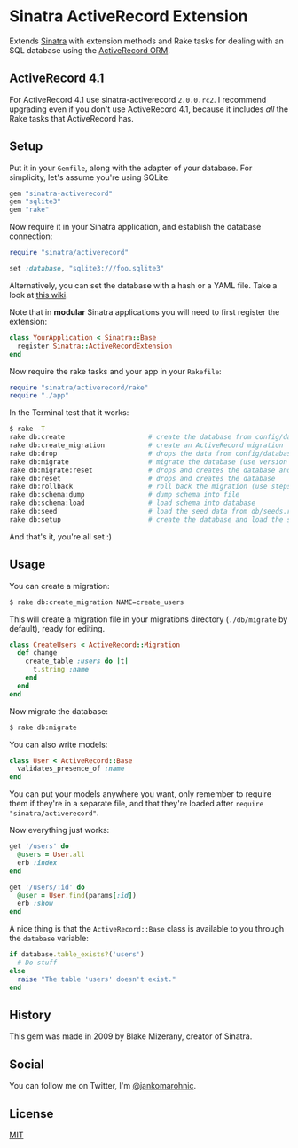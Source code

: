 # Sinatra ActiveRecord Extension

Extends [Sinatra](http://www.sinatrarb.com/) with extension methods and Rake
tasks for dealing with an SQL database using the
[ActiveRecord ORM](https://github.com/rails/rails/tree/master/activerecord).

## ActiveRecord 4.1

For ActiveRecord 4.1 use sinatra-activerecord `2.0.0.rc2`. I recommend upgrading
even if you don't use ActiveRecord 4.1, because it includes *all* the Rake tasks
that ActiveRecord has.

## Setup

Put it in your `Gemfile`, along with the adapter of your database. For
simplicity, let's assume you're using SQLite:

```ruby
gem "sinatra-activerecord"
gem "sqlite3"
gem "rake"
```

Now require it in your Sinatra application, and establish the database
connection:

```ruby
require "sinatra/activerecord"

set :database, "sqlite3:///foo.sqlite3"
```

Alternatively, you can set the database with a hash or a YAML file. Take a look at
[this wiki](https://github.com/janko-m/sinatra-activerecord/wiki/Alternative-database-setup).

Note that in **modular** Sinatra applications you will need to first register
the extension:

```ruby
class YourApplication < Sinatra::Base
  register Sinatra::ActiveRecordExtension
end
```

Now require the rake tasks and your app in your `Rakefile`:

```ruby
require "sinatra/activerecord/rake"
require "./app"
```

In the Terminal test that it works:

```sh
$ rake -T
rake db:create                     # create the database from config/database.yml from the current Sinatra env
rake db:create_migration           # create an ActiveRecord migration
rake db:drop                       # drops the data from config/database.yml from the current Sinatra env
rake db:migrate                    # migrate the database (use version with VERSION=n)
rake db:migrate:reset              # drops and creates the database and then runs the migrations
rake db:reset                      # drops and creates the database
rake db:rollback                   # roll back the migration (use steps with STEP=n)
rake db:schema:dump                # dump schema into file
rake db:schema:load                # load schema into database
rake db:seed                       # load the seed data from db/seeds.rb
rake db:setup                      # create the database and load the schema
```

And that's it, you're all set :)

## Usage

You can create a migration:

```sh
$ rake db:create_migration NAME=create_users
```

This will create a migration file in your migrations directory (`./db/migrate`
by default), ready for editing.

```ruby
class CreateUsers < ActiveRecord::Migration
  def change
    create_table :users do |t|
      t.string :name
    end
  end
end
```

Now migrate the database:

```sh
$ rake db:migrate
```

You can also write models:

```ruby
class User < ActiveRecord::Base
  validates_presence_of :name
end
```

You can put your models anywhere you want, only remember to require them if
they're in a separate file, and that they're loaded after `require "sinatra/activerecord"`.

Now everything just works:

```ruby
get '/users' do
  @users = User.all
  erb :index
end

get '/users/:id' do
  @user = User.find(params[:id])
  erb :show
end
```

A nice thing is that the `ActiveRecord::Base` class is available to
you through the `database` variable:

```ruby
if database.table_exists?('users')
  # Do stuff
else
  raise "The table 'users' doesn't exist."
end
```

## History

This gem was made in 2009 by Blake Mizerany, creator of Sinatra.

## Social

You can follow me on Twitter, I'm [@jankomarohnic](http://twitter.com/jankomarohnic).

## License

[MIT](https://github.com/janko-m/sinatra-activerecord/blob/master/LICENSE)
